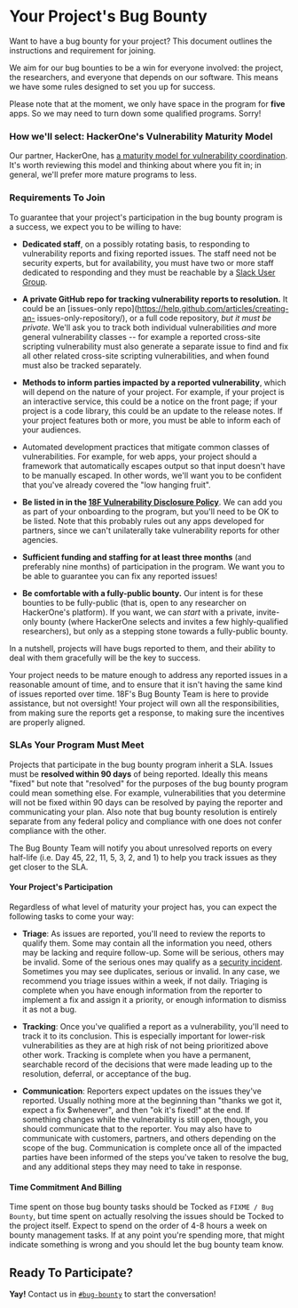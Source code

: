 # Your Project's Bug Bounty

Want to have a bug bounty for your project? This document outlines the
instructions and requirement for joining.

We aim for our bug bounties to be a win for everyone involved: the project, the
researchers, and everyone that depends on our software. This means we have some
rules designed to set you up for success.

Please note that at the moment, we only have space in the program for **five**
apps. So we may need to turn down some qualified programs. Sorry!

### How we'll select: HackerOne's Vulnerability Maturity Model

Our partner, HackerOne, has [a maturity model for vulnerability
coordination](https://www.hackerone.com/blog/vulnerability-coordination-maturity-model).
It's worth reviewing this model and thinking about where you fit in; in general,
we'll prefer more mature programs to less.

### Requirements To Join

To guarantee that your project's participation in the bug bounty program is a
success, we expect you to be willing to have:

* **Dedicated staff**, on a possibly rotating basis, to responding to vulnerability
reports and fixing reported issues. The staff need not be security experts, but
for availability, you must have two or more staff dedicated to responding and
they must be reachable by a [Slack User Group](https://handbook.18f.gov/slack/#groups).

* **A private GitHub repo for tracking vulnerability reports to resolution.** It
could be an [issues-only repo](https://help.github.com/articles/creating-an-
issues-only-repository/), or a full code repository, *but it must be private.*
We'll ask you to track both individual vulnerabilities *and* more general
vulnerability classes -- for example a reported cross-site scripting
vulnerability must also generate a separate issue to find and fix all other
related cross-site scripting vulnerabilities, and when found must also be
tracked separately.

* **Methods to inform parties impacted by a reported vulnerability**, which will
depend on the nature of your project. For example, if your project is an
interactive service, this could be a notice on the front page; if your project
is a code library, this could be an update to the release notes. If your
project features both or more, you must be able to inform each of your
audiences.

* Automated development practices that mitigate common classes of
vulnerabilities. For example, for web apps, your project should a framework that
automatically escapes output so that input doesn't have to be manually escaped.
In other words, we'll want you to be confident that you've already covered
the "low hanging fruit".

* **Be listed in in the [18F Vulnerability Disclosure
Policy](https://github.com/18F/vulnerability-disclosure-policy/blob/master/vulnerability-disclosure-policy.md)**. We can add you as part of your
onboarding to the program, but you'll need to be OK to be listed. Note that
this probably rules out any apps developed for partners, since we can't
unilaterally take vulnerability reports for other agencies.

* **Sufficient funding and staffing for at least three months** (and preferably nine months) of participation
in the program. We want you to be able to guarantee you can fix any reported
issues!

* **Be comfortable with a fully-public bounty.** Our intent is for these bounties
to be fully-public (that is, open to any researcher on HackerOne's platform).
If you want, we can _start_ with a private, invite-only bounty (where
HackerOne selects and invites a few highly-qualified researchers), but only
as a stepping stone towards a fully-public bounty.

In a nutshell, projects will have bugs reported to them, and their ability to
deal with them gracefully will be the key to success.

Your project needs to be mature enough to address any reported issues in a
reasonable amount of time, and to ensure that it isn't having the same kind of issues reported over time. 18F's Bug Bounty Team is here to provide assistance,
but not oversight! Your project will own all the responsibilities, from
making sure the reports get a response, to making sure the incentives are
properly aligned.

### SLAs Your Program Must Meet

Projects that participate in the bug bounty program inherit a SLA. Issues must
be **resolved within 90 days** of being reported. Ideally this means "fixed" but
note that "resolved" for the purposes of the bug bounty program could mean
something else. For example, vulnerabilities that you determine will not be
fixed within 90 days can be resolved by paying the reporter and communicating
your plan. Also note that bug bounty resolution is entirely separate from any
federal policy and compliance with one does not confer compliance with the
other.

The Bug Bounty Team will notify you about unresolved reports on every half-life
(i.e. Day 45, 22, 11, 5, 3, 2, and 1) to help you track issues as they get
closer to the SLA.

#### Your Project's Participation

Regardless of what level of maturity your project has, you can expect the
following tasks to come your way:

* __Triage__: As issues are reported, you'll need to review the reports to
qualify them. Some may contain all the information you need, others may be
lacking and require follow-up. Some will be serious, others may be invalid.
Some of the serious ones may qualify as a
[security incident](https://handbook.18f.gov/security-incidents/). Sometimes
you may see duplicates, serious or invalid. In any case, we recommend you
triage issues within a week, if not daily. Triaging is complete when you have
enough information from the reporter to implement a fix and assign it a
priority, or enough information to dismiss it as not a bug.

* __Tracking__: Once you've qualified a report as a vulnerability, you'll
need to track it to its conclusion. This is especially important for
lower-risk vulnerabilities as they are at high risk of not being prioritized
above other work. Tracking is complete when you have a permanent, searchable
record of the decisions that were made leading up to the resolution, deferral,
or acceptance of the bug.

* __Communication__: Reporters expect updates on the issues they've
reported. Usually nothing more at the beginning than "thanks we got it, expect a
fix $whenever", and then "ok it's fixed!" at the end. If something changes
while the vulnerability is still open, though, you should communicate that to
the reporter. You may also have to communicate with customers, partners, and
others depending on the scope of the bug. Communication is complete once all
of the impacted parties have been informed of the steps you've taken to resolve
the bug, and any additional steps they may need to take in response.

#### Time Commitment And Billing

Time spent on those bug bounty tasks should be Tocked as `FIXME / Bug Bounty`,
but time spent on actually resolving the issues should be Tocked to the project
itself. Expect to spend on the order of 4-8 hours a week on bounty management
tasks. If at any point you're spending more, that might indicate something is
wrong and you should let the bug bounty team know.

## Ready To Participate?

**Yay!** Contact us in [`#bug-bounty`](https://gsa-tts.slack.com/messages/bug-bounty/) to start the conversation!
